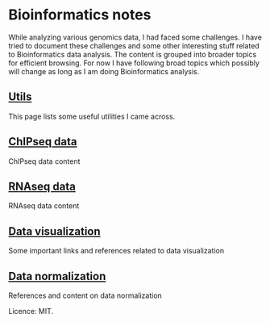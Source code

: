 # Bioinformatics notes

While analyzing various genomics data, I had faced some challenges. I have tried to document these challenges and some other interesting stuff related to Bioinformatics data analysis. The content is grouped into broader topics for efficient browsing. For now I have following broad topics which possibly will change as long as I am doing Bioinformatics analysis. 

## [Utils](00_utils.md)
This page lists some useful utilities I came across.

## [ChIPseq data](01_chipseq.md)
ChIPseq data content

## [RNAseq data](02_rnaseq.md)
RNAseq data content

## [Data visualization](03_data_viz.md)
Some important links and references related to data visualization

## [Data normalization](04_data_norm.md)
References and content on data normalization


Licence: MIT.